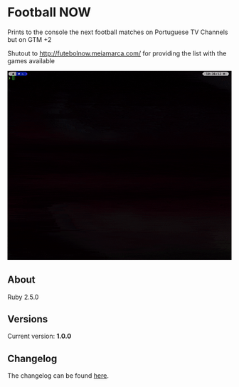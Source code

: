# Football NOW

Prints to the console the next football matches on Portuguese TV Channels but on GTM +2

Shutout to http://futebolnow.meiamarca.com/ for providing the list with the games available

![Demo gif](https://github.com/wmanica/football_now/blob/master/blob/preview.gif)


## About

Ruby 2.5.0

## Versions

Current version: **1.0.0**

## Changelog

The changelog can be found [here](changelog.md).
